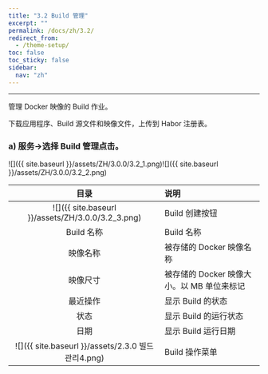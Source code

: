 ```yaml
---
title: "3.2 Build 管理"
excerpt: ""
permalink: /docs/zh/3.2/
redirect_from:
  - /theme-setup/
toc: false
toc_sticky: false
sidebar:
  nav: "zh"
---
```


---
管理 Docker 映像的 Build 作业。

下载应用程序、Build 源文件和映像文件，上传到 Habor 注册表。

### a\) 服务→选择 Build 管理点击。
![]({{ site.baseurl }}/assets/ZH/3.0.0/3.2_1.png)![]({{ site.baseurl }}/assets/ZH/3.0.0/3.2_2.png)

| **目录** | **说明** |
| :---: | :--- |
| ![]({{ site.baseurl }}/assets/ZH/3.0.0/3.2_3.png) | Build 创建按钮 |
| Build 名称 | Build 名称 |
| 映像名称 | 被存储的 Docker 映像名称 |
| 映像尺寸 | 被存储的 Docker 映像大小。以 MB 单位来标记 |
| 最近操作 | 显示 Build 的状态 |
| 状态 | 显示 Build 的运行状态 |
| 日期 | 显示 Build 运行日期 |
| ![]({{ site.baseurl }}/assets/2.3.0 빌드 관리4.png) | Build 操作菜单 |
